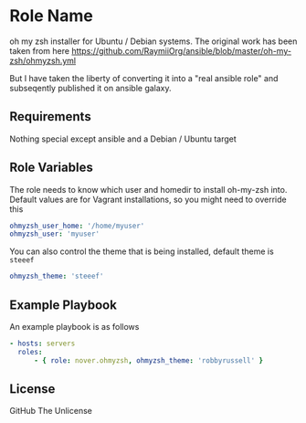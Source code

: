 Role Name
=========

oh my zsh installer for Ubuntu / Debian systems. The original work has been taken from here https://github.com/RaymiiOrg/ansible/blob/master/oh-my-zsh/ohmyzsh.yml

But I have taken the liberty of converting it into a "real ansible role" and subseqently published it on ansible galaxy.

Requirements
------------

Nothing special except ansible and a Debian / Ubuntu target

Role Variables
--------------

The role needs to know which user and homedir to install oh-my-zsh into. Default values are for Vagrant installations, so you might need to override this
```yaml
ohmyzsh_user_home: '/home/myuser'
ohmyzsh_user: 'myuser'
```

You can also control the theme that is being installed, default theme is `steeef`
```yaml
ohmyzsh_theme: 'steeef'
```

Example Playbook
----------------

An example playbook is as follows
```yaml
- hosts: servers
  roles:
      - { role: nover.ohmyzsh, ohmyzsh_theme: 'robbyrussell' }
```

License
-------

GitHub The Unlicense
